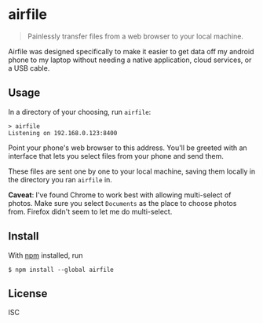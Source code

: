 # airfile

> Painlessly transfer files from a web browser to your local machine.

Airfile was designed specifically to make it easier to get data off my android
phone to my laptop without needing a native application, cloud services, or a
USB cable.

## Usage

In a directory of your choosing, run `airfile`:

```
> airfile
Listening on 192.168.0.123:8400
```

Point your phone's web browser to this address. You'll be greeted with an
interface that lets you select files from your phone and send them.

These files are sent one by one to your local machine, saving them locally in
the directory you ran `airfile` in.

**Caveat**: I've found Chrome to work best with allowing multi-select of photos.
Make sure you select `Documents` as the place to choose photos from. Firefox
didn't seem to let me do multi-select.

## Install

With [npm](https://npmjs.org/) installed, run

```
$ npm install --global airfile
```

## License

ISC

